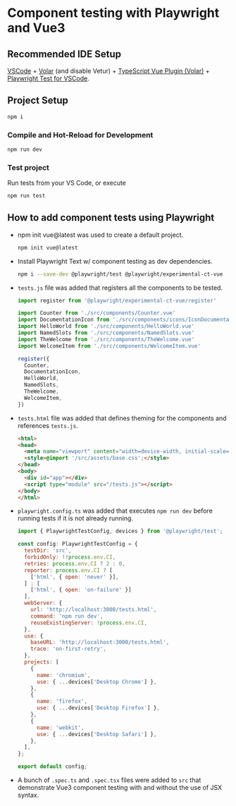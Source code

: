 # Component testing with Playwright and Vue3

## Recommended IDE Setup

[VSCode](https://code.visualstudio.com/) + [Volar](https://marketplace.visualstudio.com/items?itemName=johnsoncodehk.volar) (and disable Vetur) + [TypeScript Vue Plugin (Volar)](https://marketplace.visualstudio.com/items?itemName=johnsoncodehk.vscode-typescript-vue-plugin) + [Playwright Test for VSCode](https://marketplace.visualstudio.com/items?itemName=ms-playwright.playwright).

## Project Setup

```sh
npm i
```

### Compile and Hot-Reload for Development

```sh
npm run dev
```

### Test project

Run tests from your VS Code, or execute

```sh
npm run test
```

## How to add component tests using Playwright

- npm init vue@latest was used to create a default project.

    ```sh
    npm init vue@latest
    ```

- Install Playwright Text w/ component testing as dev dependencies.

    ```sh
    npm i --save-dev @playwright/test @playwright/experimental-ct-vue
    ```

- `tests.js` file was added that registers all the components to be tested.

    ```js
    import register from '@playwright/experimental-ct-vue/register'

    import Counter from './src/components/Counter.vue'
    import DocumentationIcon from './src/components/icons/IconDocumentation.vue'
    import HelloWorld from './src/components/HelloWorld.vue'
    import NamedSlots from './src/components/NamedSlots.vue'
    import TheWelcome from './src/components/TheWelcome.vue'
    import WelcomeItem from './src/components/WelcomeItem.vue'

    register({
      Counter,
      DocumentationIcon,
      HelloWorld,
      NamedSlots,
      TheWelcome,
      WelcomeItem,
    })
    ```
- `tests.html` file was added that defines theming for the components and references `tests.js`.
    ```html
    <html>
    <head>
      <meta name="viewport" content="width=device-width, initial-scale=1.0" />
      <style>@import '/src/assets/base.css';</style>
    </head>
    <body>
      <div id="app"></div>
      <script type="module" src="/tests.js"></script>
    </body>
    </html>
    ```
- `playwright.config.ts` was added that executes `npm run dev` before running tests if it is not already running.
    ```js
    import { PlaywrightTestConfig, devices } from '@playwright/test';

    const config: PlaywrightTestConfig = {
      testDir: 'src',
      forbidOnly: !!process.env.CI,
      retries: process.env.CI ? 2 : 0,
      reporter: process.env.CI ? [
        ['html', { open: 'never' }],
      ] : [
        ['html', { open: 'on-failure' }]
      ],
      webServer: {
        url: 'http://localhost:3000/tests.html',
        command: 'npm run dev',
        reuseExistingServer: !process.env.CI,
      },
      use: {
        baseURL: 'http://localhost:3000/tests.html',
        trace: 'on-first-retry',
      },
      projects: [
        {
          name: 'chromium',
          use: { ...devices['Desktop Chrome'] },
        },
        {
          name: 'firefox',
          use: { ...devices['Desktop Firefox'] },
        },
        {
          name: 'webkit',
          use: { ...devices['Desktop Safari'] },
        },
      ],
    };

    export default config;
    ```
- A bunch of `.spec.ts` and `.spec.tsx` files were added to `src` that demonstrate Vue3 component testing with and without the use of JSX syntax.
